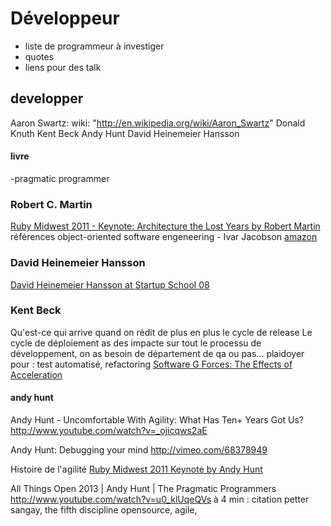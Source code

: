 Développeur
============

* liste de programmeur à investiger
* quotes
* liens pour des talk

## developper ##
  Aaron Swartz:
    wiki: "http://en.wikipedia.org/wiki/Aaron_Swartz"
  Donald Knuth
  Kent Beck
  Andy Hunt
  David Heinemeier Hansson


#### livre ####
-pragmatic programmer


### Robert C. Martin ###

[ Ruby Midwest 2011 - Keynote: Architecture the Lost Years by Robert Martin ](http://www.youtube.com/watch?v=WpkDN78P884)
références
object-oriented software engeneering - Ivar Jacobson
[ amazon ](http://www.amazon.ca/Object-Oriented-Software-Engineering-Approach/dp/0201544350)


### David Heinemeier Hansson ###
[David Heinemeier Hansson at Startup School 08](http://www.youtube.com/watch?v=0CDXJ6bMkMY)

### Kent Beck ###

Qu'est-ce qui arrive quand on rédit de plus en plus le cycle de release
Le cycle de déploiement as des impacte sur tout le processu de développement, 
on as besoin de département de qa ou pas... 
plaidoyer pour : test automatisé, refactoring
[Software G Forces: The Effects of Acceleration ](http://www.youtube.com/watch?v=KIkUWG5ACFY)


#### andy hunt ####
Andy Hunt - Uncomfortable With Agility: What Has Ten+ Years Got Us?
http://www.youtube.com/watch?v=_ojicqws2aE

Andy Hunt: Debugging your mind
http://vimeo.com/68378949
 
Histoire de l'agilité
[ Ruby Midwest 2011 Keynote by Andy Hunt ](http://www.youtube.com/watch?v=IID8fD-uKSU)

All Things Open 2013 | Andy Hunt | The Pragmatic Programmers
http://www.youtube.com/watch?v=u0_klUqeQVs
  à 4 min : citation petter sangay, the fifth discipline
  opensource, agile, 

